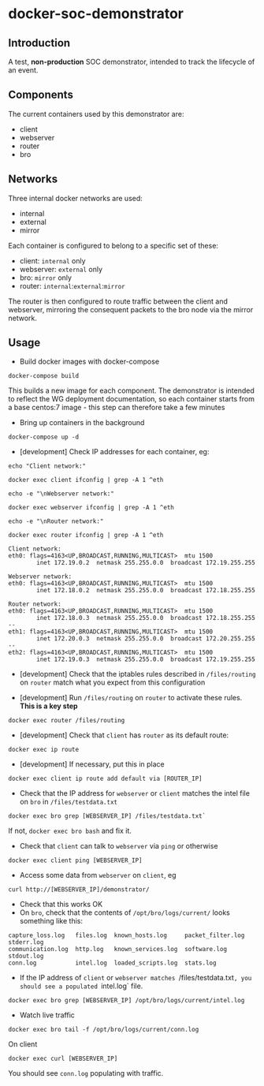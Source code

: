 # docker-soc-demonstrator

## Introduction

A test, **non-production** SOC demonstrator, intended to track the lifecycle of an event. 

## Components

The current containers used by this demonstrator are:

- client
- webserver
- router
- bro

## Networks

Three internal docker networks are used:

- internal
- external
- mirror

Each container is configured to belong to a specific set of these: 

- client: `internal` only
- webserver: `external` only
- bro: `mirror` only
- router: `internal`:`external`:`mirror`

The router is then configured to route traffic between the client and webserver, mirroring the consequent packets to the bro node via the mirror network.

## Usage

- Build docker images with docker-compose

```
docker-compose build
```

This builds a new image for each component. The demonstrator is intended to reflect the WG deployment documentation, so each container starts from a base centos:7 image - this step can therefore take a few minutes

- Bring up containers in the background

```
docker-compose up -d
```


- [development] Check IP addresses for each container, eg:

```
echo "Client network:"

docker exec client ifconfig | grep -A 1 ^eth

echo -e "\nWebserver network:"

docker exec webserver ifconfig | grep -A 1 ^eth

echo -e "\nRouter network:"

docker exec router ifconfig | grep -A 1 ^eth
```
```
Client network:
eth0: flags=4163<UP,BROADCAST,RUNNING,MULTICAST>  mtu 1500
        inet 172.19.0.2  netmask 255.255.0.0  broadcast 172.19.255.255

Webserver network:
eth0: flags=4163<UP,BROADCAST,RUNNING,MULTICAST>  mtu 1500
        inet 172.18.0.2  netmask 255.255.0.0  broadcast 172.18.255.255

Router network:
eth0: flags=4163<UP,BROADCAST,RUNNING,MULTICAST>  mtu 1500
        inet 172.18.0.3  netmask 255.255.0.0  broadcast 172.18.255.255
--
eth1: flags=4163<UP,BROADCAST,RUNNING,MULTICAST>  mtu 1500
        inet 172.20.0.3  netmask 255.255.0.0  broadcast 172.20.255.255
--
eth2: flags=4163<UP,BROADCAST,RUNNING,MULTICAST>  mtu 1500
        inet 172.19.0.3  netmask 255.255.0.0  broadcast 172.19.255.255
```

- [development] Check that the iptables rules described in `/files/routing` on `router` match what you expect from this configuration

- [development] Run `/files/routing` on `router` to activate these rules. **This is a key step**

```
docker exec router /files/routing
```
- [development] Check that `client` has `router` as its default route:

```
docker exec ip route
```
- [development] If necessary, put this in place
```
docker exec client ip route add default via [ROUTER_IP]
```
- Check that the IP address for `webserver` or `client`  matches the intel file on `bro` in `/files/testdata.txt`
```
docker exec bro grep [WEBSERVER_IP] /files/testdata.txt`
```
If not, `docker exec bro bash` and fix it.

- Check that `client` can talk to `webserver` via `ping` or otherwise
```
docker exec client ping [WEBSERVER_IP]

```
- Access some data from `webserver` on `client`, eg

```
curl http://[WEBSERVER_IP]/demonstrator/
```
- Check that this works OK
- On `bro`, check that the contents of `/opt/bro/logs/current/` looks something like this:

```
capture_loss.log   files.log  known_hosts.log     packet_filter.log  stderr.log
communication.log  http.log   known_services.log  software.log       stdout.log
conn.log           intel.log  loaded_scripts.log  stats.log
```
- If the IP address of `client` or `webserver matches `/files/testdata.txt`, you should see a populated `intel.log` file.
```
docker exec bro grep [WEBSERVER_IP] /opt/bro/logs/current/intel.log
```
- Watch live traffic
```
docker exec bro tail -f /opt/bro/logs/current/conn.log
```
On client
```
docker exec curl [WEBSERVER_IP]
```
You should see `conn.log` populating with traffic.


